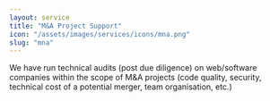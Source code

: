 ```yaml
---
layout: service
title: "M&A Project Support"
icon: "/assets/images/services/icons/mna.png"
slug: "mna"
---
```


We have run technical audits (post due diligence) on web/software companies within the scope of M&A projects (code quality, security, technical cost of a potential merger, team organisation, etc.)
